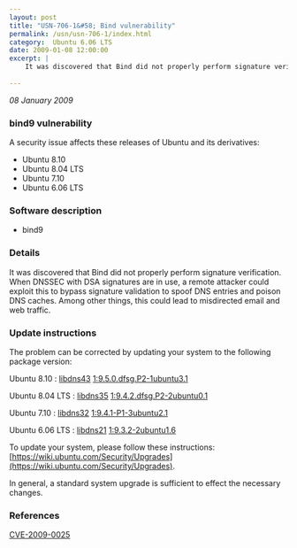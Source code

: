 ```yaml
---
layout: post
title: "USN-706-1&#58; Bind vulnerability"
permalink: /usn/usn-706-1/index.html
category:  Ubuntu 6.06 LTS
date: 2009-01-08 12:00:00
excerpt: |
    It was discovered that Bind did not properly perform signature verification. When DNSSEC with DSA signatures are in use, a remote attacker could exploit this to bypass signature validation to spoof DNS entries and poison DNS caches. Among other things, this could lead to misdirected email and web traffic. 
    
--- 
```

 
 

*08 January 2009*

### bind9 vulnerability

A security issue affects these releases of Ubuntu and its derivatives:

* Ubuntu 8.10
* Ubuntu 8.04 LTS
* Ubuntu 7.10
* Ubuntu 6.06 LTS

### Software description

* bind9 

### Details

It was discovered that Bind did not properly perform signature verification. When DNSSEC with DSA signatures are in use, a remote attacker could exploit this to bypass signature validation to spoof DNS entries and poison DNS caches. Among other things, this could lead to misdirected email and web traffic. 

### Update instructions

The problem can be corrected by updating your system to the following package version:

Ubuntu 8.10
 : [libdns43](https://launchpad.net/ubuntu/+source/bind9) <span> [1:9.5.0.dfsg.P2-1ubuntu3.1](https://launchpad.net/ubuntu/+source/bind9/1:9.5.0.dfsg.P2-1ubuntu3.1) </span> 

Ubuntu 8.04 LTS
 : [libdns35](https://launchpad.net/ubuntu/+source/bind9) <span> [1:9.4.2.dfsg.P2-2ubuntu0.1](https://launchpad.net/ubuntu/+source/bind9/1:9.4.2.dfsg.P2-2ubuntu0.1) </span> 

Ubuntu 7.10
 : [libdns32](https://launchpad.net/ubuntu/+source/bind9) <span> [1:9.4.1-P1-3ubuntu2.1](https://launchpad.net/ubuntu/+source/bind9/1:9.4.1-P1-3ubuntu2.1) </span> 

Ubuntu 6.06 LTS
 : [libdns21](https://launchpad.net/ubuntu/+source/bind9) <span> [1:9.3.2-2ubuntu1.6](https://launchpad.net/ubuntu/+source/bind9/1:9.3.2-2ubuntu1.6) </span> 

To update your system, please follow these instructions: [https://wiki.ubuntu.com/Security/Upgrades](https://wiki.ubuntu.com/Security/Upgrades).

In general, a standard system upgrade is sufficient to effect the necessary changes. 

### References

 
 [CVE-2009-0025](http://people.ubuntu.com/~ubuntu-security/cve/CVE-2009-0025)
 


